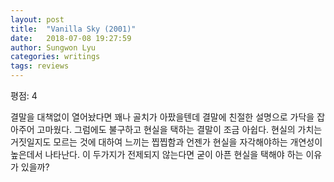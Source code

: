 ```yaml
---
layout: post
title:  "Vanilla Sky (2001)"
date:   2018-07-08 19:27:59
author: Sungwon Lyu
categories: writings
tags: reviews
---
```

평점: 4

결말을 대책없이 열어놨다면 꽤나 골치가 아팠을텐데 결말에 친절한 설명으로 가닥을 잡아주어 고마웠다. 그럼에도 불구하고 현실을 택하는 결말이 조금 아쉽다. 현실의 가치는 거짓일지도 모르는 것에 대하여 느끼는 찝찝함과 언젠가 현실을 자각해야하는 개연성이 높은데서 나타난다. 이 두가지가 전제되지 않는다면 굳이 아픈 현실을 택해야 하는 이유가 있을까?